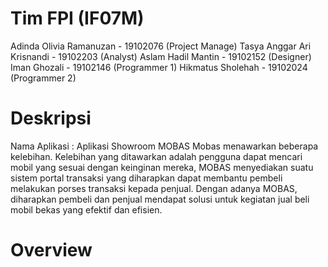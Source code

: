 # Tim FPI (IF07M)
Adinda Olivia Ramanuzan - 19102076 (Project Manage)
Tasya Anggar Ari Krisnandi - 19102203 (Analyst)
Aslam Hadil Mantin - 19102152 (Designer)
Iman Ghozali - 19102146 (Programmer 1)
Hikmatus Sholehah - 19102024 (Programmer 2)

# Deskripsi
Nama Aplikasi : Aplikasi Showroom MOBAS
Mobas menawarkan beberapa kelebihan. Kelebihan yang ditawarkan adalah pengguna dapat mencari mobil yang sesuai dengan keinginan mereka, MOBAS menyediakan suatu sistem portal transaksi yang diharapkan dapat membantu pembeli melakukan porses transaksi kepada penjual. Dengan adanya MOBAS, diharapkan pembeli dan penjual mendapat solusi untuk kegiatan jual beli mobil bekas yang efektif dan efisien.

# Overview
